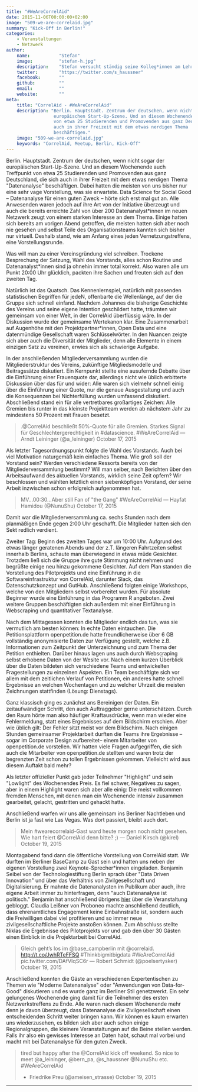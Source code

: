 ```yaml
---
title: "#WeAreCorrelAid"
date: 2015-11-06T00:00:00+02:00
image: "509-we-are-correlaid.jpg"
summary: "Kick-Off in Berlin!"
categories:       
    - Veranstaltungen
    - Netzwerk
author: 
    name:           "Stefan"
    image:          "stefan-h.jpg"
    description:    "Stefan versucht ständig seine Kolleg*innen am Lehrstuhl für Europapolitik an der Uni Duisburg datenaffiner zu machen und beschäftigt sich dort mit dem Thema Nichtwähler*innen in Europa. Bei CorrelAid streitet er sich mit Frie meist um die Macht am Rhein #stärkebayer. Vor seiner Anstellung als wissenschaftlicher Mitarbeiter studierte er den MA Survey Methodology in Duisburg, wechselt jetzt aber immer mehr von Stata zu R."
    twitter:        "https://twitter.com/s_haussner"
    facebook:       ""
    github:         ""
    email:          ""
    website:        ""
meta:
    title: "CorrelAid - #WeAreCorrelAid"
    description: "Berlin. Hauptstadt. Zentrum der deutschen, wenn nicht sogar der
                  europäischen Start-Up-Szene. Und an diesem Wochenende auch Treffpunkt
                  von etwa 25 Studierenden und Promovenden aus ganz Deutschland, die sich
                  auch in ihrer Freizeit mit dem etwas nerdigen Thema 'Datenanalyse'
                  beschäftigen."
    image: "509-we-are-correlaid.jpg"
    keywords: "CorrelAid, Meetup, Berlin, Kick-Off"
---
```



Berlin. Hauptstadt. Zentrum der deutschen, wenn nicht sogar der
europäischen Start-Up-Szene. Und an diesem Wochenende auch Treffpunkt
von etwa 25 Studierenden und Promovenden aus ganz Deutschland, die sich
auch in ihrer Freizeit mit dem etwas nerdigen Thema "Datenanalyse"
beschäftigen. Dabei hatten die meisten von uns bisher nur eine sehr vage
Vorstellung, was sie erwartete. Data Science for Social Good –
Datenanalyse für einen guten Zweck – hörte sich erst mal gut an. Alle
Anwesenden waren jedoch auf ihre Art von der Initiative überzeugt und
auch die bereits erreichte Zahl von über 200 Datenanalyst\*innen im neuen
Netzwerk zeugt von einem starken Interesse an dem Thema. Einige hatten
sich bereits am vorigen Abend getroffen, die meisten hatten sich aber
noch nie gesehen und selbst Teile des Organisationsteams kannten sich
bisher nur virtuell. Deshalb stand, wie am Anfang eines jeden
Vernetzungstreffens, eine Vorstellungsrunde.

Was will man zu einer Vereinsgründung viel schreiben. Trockene
Besprechung der Satzung, Wahl des Vorstands, alles schon Routine und
Datenanalyst\*innen sind ja ohnehin immer total korrekt. Also waren alle
um Punkt 20:00 Uhr glücklich, packten ihre Sachen und freuten sich auf
den zweiten Tag.

Natürlich ist das Quatsch. Das Kennenlernspiel, natürlich mit passenden
statistischen Begriffen für jedeN, offenbarte die Wellenlänge, auf der
die Gruppe sich schnell einfand. Nachdem Johannes die bisherige
Geschichte des Vereins und seine eigene Intention geschildert hatte,
träumten wir gemeinsam von einer Welt, in der CorrelAid überflüssig
wäre. In der Diskussion wurde der gemeinsame Wertekanon klar. Eine
Zusammenarbeit auf Augenhöhe mit den Projektpartner\*innen, Open Data und
eine datenmündige Gesellschaft waren Schlüsselwörter. In den Nuancen
zeigte sich aber auch die Diversität der Mitglieder, denn alle Elemente
in einem einzigen Satz zu vereinen, erwies sich als schwierige Aufgabe.

In der anschließenden Mitgliederversammlung wurden die
Mitgliederstruktur des Vereins, zukünftige Mitgliedsmodelle und
Beitragssätze diskutiert. Ein Kernpunkt stellte eine ausufernde Debatte
über die Einführung einer Frauenquote dar, allerdings nicht wie üblich
erbitterte Diskussion über das für und wider: Alle waren sich vielmehr
schnell einig über die Einführung einer Quote, nur die genaue
Ausgestaltung und auch die Konsequenzen bei Nichterfüllung wurden
umfassend diskutiert. Abschließend stand ein für alle vertretbares
großartiges Zeichen: Alle Gremien bis runter in das kleinste Projektteam
werden ab nächstem Jahr zu mindestens 50 Prozent mit Frauen besetzt.

> .@CorrelAid beschließt 50%-Quote für alle Gremien. Starkes Signal für
> Geschlechtergerechtigkeit in \#datascience. \#WeAreCorrelAid — Arndt
> Leininger (@a\_leininger) October 17, 2015

Als letzter Tagesordnungspunkt folgte die Wahl des Vorstands. Auch bei
viel Motivation naturgemäß kein einfaches Thema. Wie groß soll der
Vorstand sein? Werden verschiedene Ressorts bereits von der
Mitgliederversammlung bestimmt? Will man selber, nach Berichten über den
Arbeitsaufwand des aktuellen Vorstands, wirklich seine Zeit opfern? Wir
beschlossen und wählten letztlich einen siebenköpfigen Vorstand, der
seine Arbeit inzwischen schon erfolgreich aufgenommen hat.

> MV…00:30…Aber still Fan of "the Gang" \#WeAreCorrelAid — Hayfat
> Hamidou (@NunuShu) October 17, 2015

Damit war die Mitgliederversammlung ca. sechs Stunden nach dem
planmäßigen Ende gegen 2:00 Uhr geschafft. Die Mitglieder hatten sich
den Sekt redlich verdient.

Zweiter Tag: Beginn des zweiten Tages war um 10:00 Uhr. Aufgrund des
etwas länger geratenen Abends und der z.T. längeren Fahrtzeiten selbst
innerhalb Berlins, schaute man überwiegend in etwas müde Gesichter.
Trotzdem ließ sich die Gruppe ihre gute Stimmung nicht nehmen und
begrüßte einige neu hinzu gekommene Gesichter. Auf dem Plan standen die
Vorstellung des Pilotprojekts und eine Einführung in die
Softwareinfrastruktur von CorrelAid, darunter Slack, das
Datenschutzkonzept und GutHub. Anschließend folgten einige Workshops,
welche von den Mitgliedern selbst vorbereitet wurden. Für absolute
Beginner wurde eine Einführung in das Programm R angeboten. Zwei weitere
Gruppen beschäftigten sich außerdem mit einer Einführung in Webscraping
und quantitativer Textanalyse.

Nach dem Mittagessen konnten die Mitglieder endlich das tun, was sie
vermutlich am besten können: In echte Daten eintauchen. Die
Petitionsplattform openpetition.de hatte freundlicherweise über 6 GB
vollständig anonymisierte Daten zur Verfügung gestellt, welche z.B.
Informationen zum Zeitpunkt der Unterzeichnung und zum Thema der
Petition enthielten. Darüber hinaus lagen uns auch durch Webscraping
selbst erhobene Daten von der Wesite vor. Nach einem kurzen Überblick
über die Daten bildeten sich verschiedene Teams und entwickelten
Fragestellungen zu einzelnen Aspekten. Ein Team beschäftigte sich vor
allem mit dem zeitlichen Verlauf von Petitionen, ein anderes hatte
schnell Ergebnisse an welchen Wochentagen und zu welcher Uhrzeit die
meisten Zeichnungen stattfinden (Lösung: Dienstags).

Ganz klassisch ging es zunächst ans Bereinigen der Daten. Ein
zeitaufwändiger Schritt, den auch Auftraggeber gerne unterschätzen.
Durch den Raum hörte man also häufiger Kraftausdrücke, wenn man wieder
eine Fehlermeldung, statt eines Ergebnisses auf dem Bildschirm erschien.
Aber wie üblich gilt: Der Fehler sitzt meist vor dem Bildschirm. Nach
einigen Stunden gemeinsamer Projektarbeit durften die Teams ihre
Ergebnisse – sogar im Corporate Design aufbereitet– einem Mitarbeiter
von openpetition.de vorstellen. Wir hatten viele Fragen aufgegriffen,
die sich auch die Mitarbeiter von openpetition.de stellten und waren
trotz der begrenzten Zeit schon zu tollen Ergebnissen gekommen.
Vielleicht wird aus diesem Auftakt bald mehr?

Als letzter offizieller Punkt gab jeder Teilnehmer "Highlight" und sein
"Lowlight" des Wochenendes Preis. Es fiel schwer, Negatives zu sagen,
aber in einem Highlight waren sich aber alle einig: Die meist vollkommen
fremden Menschen, mit denen man ein Wochenende intensiv zusammen
gearbeitet, gelacht, gestritten und gehackt hatte.

Anschließend warfen wir uns alle gemeinsam ins Berliner Nachtleben und
Berlin ist ja fast wie Las Vegas. Was dort passiert, bleibt auch dort.

> Mein \#wearecorrelaid-Gast ward heute morgen noch nicht gesehen. Wie
> hart feiert @CorrelAid denn bitte? ;) — Daniel Kirsch (@kirel) October
> 19, 2015

Montagabend fand dann die öffentliche Vorstellung von CorrelAid statt.
Wir durften im Berliner BaseCamp zu Gast sein und hatten uns neben der
eigenen Vorstellung zwei Keynote-Sprecher\*innen eingeladen. Benjamin
Seibel von der Technologiestiftung Berlin sprach über "Data Driven
Innovation" und über das Verhältnis von Zivilgesellschaft und
Digitalisierung. Er mahnte die Datenanalysten im Publikum aber auch,
ihre eigene Arbeit immer zu hinterfragen, denn "auch Datenanalyse ist
politisch." Benjamin hat anschließend übrigens
[hier](https://www.technologiestiftung-berlin.de/de/aktuelles/blog/data/datenanalyse-fuer-einen-guten-zweck/)
über die Veranstaltung gebloggt. Claudia Leißner von Proboneo machte
anschließend deutlich, dass ehrenamtliches Engagement keine
Einbahnstraße ist, sondern auch die Freiwilligen dabei viel profitieren
und so immer neue zivilgesellschaftliche Projekte anstoßen können. Zum
Abschluss stellte Niklas die Ergebnisse des Pilotprojekts vor und gab
den über 30 Gästen einen Einblick in die Projektarbeit bei CorrelAid.

> Gleich geht’s los im @base\_campberlin mit @correlaid.
> http://t.co/JwhRTeFFSQ \#Thinkbigmitbigdata \#WeAreCorrelAid
> pic.twitter.com/DAfVIqSC6r — Robert Schmidt (@poelsertysker) October
> 19, 2015

Anschließend konnten die Gäste an verschiedenen Expertentischen zu
Themen wie "Moderne Datenanalyse" oder "Anwendungen von Data-for-Good"
diskutieren und es wurde ganz im Berliner Stil genetzwerkt. Ein sehr
gelungenes Wochenende ging damit für die Teilnehmer des ersten
Netzwerkstreffens zu Ende. Alle waren nach diesem Wochenende mehr denn
je davon überzeugt, dass Datenanalyse die Zivilgesellschaft einen
entscheidenden Schritt weiter bringen kann. Wir können es kaum erwarten
uns wiederzusehen, es bilden sich aber auch schon einige
Regionalgruppen, die kleinere Veranstaltungen auf die Beine stellen
werden. Falls ihr also ein gewisses Interesse an Daten habt, schaut mal
vorbei und macht mit bei Datenanalyse für den guten Zweck.

> tired but happy after the @CorrelAid kick off weekend. So nice to meet
> @a\_leininger, @bern\_pa, @s\_haussner @NunuShu etc. \#WeAreCorrelAid
> - Friedrike Preu (@ameisen\_strasse) October 19, 2015

------------------------------------------------------------------------


